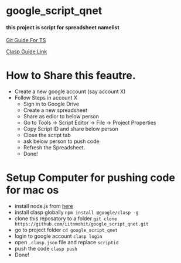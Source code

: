 # google_script_qnet
#### this project is script for spreadsheet namelist

[Git Guide For TS](https://github.com/google/clasp/blob/master/docs/typescript.md)

[Clasp Guide Link](https://github.com/google/clasp)

# How to Share this feautre.
- Create a new google account (say account X)
- Follow Steps in account X
    - Sign in to Google Drive
    - Create a new spreadsheet
    - Share as edior to below person
    - Go to Tools -> Script Editor -> File -> Project Properties
    - Copy Script ID and share below person
    - Close the script tab
    - ask below person to push code
    - Refresh the Spreadsheet.
    - Done!

# Setup Computer for pushing code for mac os
- install node.js from [here](https://nodejs.org/en/download/current/)
- install clasp globally `npm install @google/clasp -g`
- clone this reposatory to a folder `git clone https://github.com/iitnmohit/google_script_qnet.git`
- go to project folder `cd google_script_qnet`
- login to google account `clasp login`
- open `.clasp.json` file and replace `scriptid`
- push the code `clasp push`
- Done!